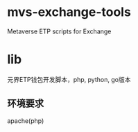# mvs-exchange-tools
Metaverse ETP scripts for Exchange

# lib
元界ETP钱包开发脚本，php, python, go版本

## 环境要求
apache(php)

